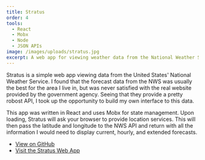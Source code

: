 ```yaml
---
title: Stratus
order: 4
tools:
  - React
  - Mobx
  - Node
  - JSON APIs
image: /images/uploads/stratus.jpg
excerpt: A web app for viewing weather data from the National Weather Service
---
```

Stratus is a simple web app viewing data from the United States' National Weather Service. I found that the forecast data from the NWS was usually the best for the area I live in, but was never satisfied with the real website provided by the government agency. Seeing that they provide a pretty robost API, I took up the opportunity to build my own interface to this data.

This app was written in React and uses Mobx for state management. Upon loading, Stratus will ask your browser to provide location services. This will then pass the latitude and longitude to the NWS API and return with all the information I would need to display current, hourly, and extended forecasts.

- [View on GitHub](https://github.com/sts24/stratus)
- [Visit the Stratus Web App](https://stratusapp.netlify.com/)